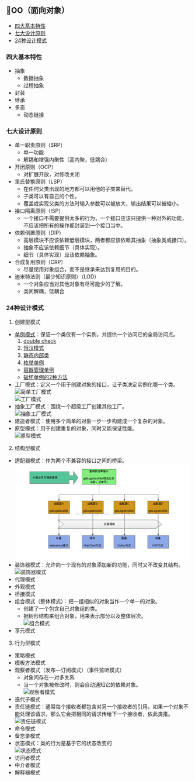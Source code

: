 ## 💏OO（面向对象）


  * [四大基本特性](#%E5%9B%9B%E5%A4%A7%E5%9F%BA%E6%9C%AC%E7%89%B9%E6%80%A7)
  * [七大设计原则](#%E4%B8%83%E5%A4%A7%E8%AE%BE%E8%AE%A1%E5%8E%9F%E5%88%99)
  * [24种设计模式](#24%E7%A7%8D%E8%AE%BE%E8%AE%A1%E6%A8%A1%E5%BC%8F)


### 四大基本特性
+ 抽象
  - 数据抽象 
  - 过程抽象 
+ 封装
+ 继承
+ 多态
  - 动态链接 

### 七大设计原则
+ 单一职责原则（SRP）
  + 单一功能
  + 解耦和增强内聚性（高内聚，低耦合）
+ 开闭原则（OCP）
  + 对扩展开放，对修改关闭
+ 里氏替换原则（LSP）
  + 在任何父类出现的地方都可以用他的子类来替代。
  + 子类可以有自己的个性。
  + 覆盖或实现父类的方法时输入参数可以被放大，输出结果可以被缩小。
+ 接口隔离原则（ISP）
  + 一个接口不需要提供太多的行为，一个接口应该只提供一种对外的功能，不应该把所有的操作都封装到一个接口当中。
+ 依赖倒置原则（DIP）
  + 高层模块不应该依赖低层模块，两者都应该依赖其抽象（抽象类或接口）。
  + 抽象不应该依赖细节（具体实现）。
  + 细节（具体实现）应该依赖抽象。
+ 合成复用原则（CRP）
  + 尽量使用对象组合，而不是继承来达到复用的目的。
+ 迪米特法则（最少知识原则）（LOD）
  + 一个对象应当对其他对象有尽可能少的了解。
  + 类间解耦，低耦合

### 24种设计模式
1) 创建型模式
  + [单例模式](/Interview-.NET/Subject/设计模式/Singleton.cs)：保证一个类仅有一个实例，并提供一个访问它的全局访问点。
    1) [double check](/Interview-Java/src/test/java/Pattern/Singleton/SingletonDC.java)
    2) [饿汉模式](/Interview-Java/src/test/java/Pattern/Singleton/SingletonHungry.java)
    3) [静态内部类](/Interview-Java/src/test/java/Pattern/Singleton/SingletonIODH.java)
    4) [枚举单例](/Interview-Java/src/test/java/Pattern/Singleton/SingletonEnum.java)
    + [容器管理单例](/Interview-Java/src/test/java/Pattern/Singleton/SingletonManager.java)
    + [破坏单例的2种方法](/Interview-Java/src/test/java/Pattern/DestroySingle.java#19)
  + 工厂模式：定义一个用于创建对象的接口，让子类决定实例化哪一个类。   
  ![简单工厂模式](http://www.runoob.com/wp-content/uploads/2018/07/1530601914-2143-DP-SimpleFactory.png)   
  ![工厂模式](http://www.runoob.com/wp-content/uploads/2018/07/1530601917-1999-DP-Factory.png)
  + 抽象工厂模式：围绕一个超级工厂创建其他工厂。   
  ![抽象工厂模式](http://www.runoob.com/wp-content/uploads/2018/07/1530601916-7298-DP-AbstractFactory.png)
  + 建造者模式：使用多个简单的对象一步一步构建成一个复杂的对象。
  + 原型模式：用于创建重复的对象，同时又能保证性能。    
  ![原型模式](http://www.runoob.com/wp-content/uploads/2014/08/prototype_pattern_uml_diagram.jpg) 
2) 结构型模式
  + 适配器模式：作为两个不兼容的接口之间的桥梁。       
  ![适配器模式](https://raw.githubusercontent.com/aalansehaiyang/technology-talk/master/basic-knowledge/img/5.png)
  + 装饰器模式：允许向一个现有的对象添加新的功能，同时又不改变其结构。    
  ![装饰器模式](http://www.runoob.com/wp-content/uploads/2014/08/decorator_pattern_uml_diagram.jpg)
  + 代理模式
  + 外观模式
  + 桥接模式
  + 组合模式（整体模式）：把一组相似的对象当作一个单一的对象。
    + 创建了一个包含自己对象组的类。
    + 据树形结构来组合对象，用来表示部分以及整体层次。    
  ![组合模式](http://www.runoob.com/wp-content/uploads/2014/08/composite_pattern_uml_diagram.jpg)
  + 享元模式
3) 行为型模式 
  + 策略模式
  + 模板方法模式
  + 观察者模式（发布—订阅模式）（事件监听模式）
    + 对象间存在一对多关系
    + 当一个对象被修改时，则会自动通知它的依赖对象。    
  ![观察者模式](http://www.runoob.com/wp-content/uploads/2014/08/observer_pattern_uml_diagram.jpg)
  + 迭代子模式
  + 责任链模式：通常每个接收者都包含对另一个接收者的引用。如果一个对象不能处理该请求，那么它会把相同的请求传给下一个接收者，依此类推。    
  ![责任链模式](http://www.runoob.com/wp-content/uploads/2014/08/chain_pattern_uml_diagram.jpg)
  + 命令模式
  + 备忘录模式
  + 状态模式：类的行为是基于它的状态改变的     
  ![状态模式](http://www.runoob.com/wp-content/uploads/2014/08/state_pattern_uml_diagram_1.png)
  + 访问者模式
  + 中介者模式
  + 解释器模式


